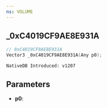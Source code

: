 ```yaml
---
ns: VOLUME
---
```

## _0xC4019CF9AE8E931A

```c
// 0xC4019CF9AE8E931A
Vector3 _0xC4019CF9AE8E931A(Any p0);
```

```
NativeDB Introduced: v1207
```

## Parameters
* **p0**:
